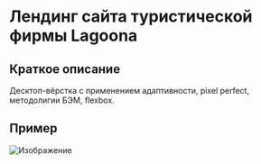 # Лендинг сайта туристической фирмы Lagoona
## Краткое описание
Десктоп-вёрстка с применением адаптивности, pixel perfect, методолигии БЭМ, flexbox.

## Пример
![Изображение](templates/1921.png)
